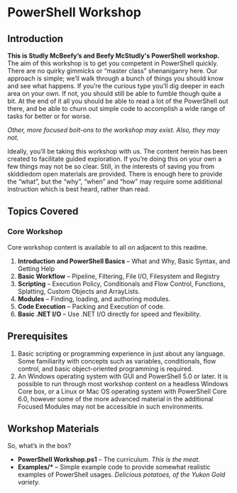 # PowerShell Workshop
## Introduction
**This is Studly McBeefy’s and Beefy McStudly's PowerShell workshop.** The aim
of this workshop is to get you competent in PowerShell quickly. There are no
quirky gimmicks or “master class” shenaniganry here. Our approach is simple;
we’ll walk through a bunch of things you should know and see what happens. If
you’re the curious type you’ll dig deeper in each area on your own. If not, you
should still be able to fumble though quite a bit. At the end of it all you
should be able to read a lot of the PowerShell out there, and be able to churn
out simple code to accomplish a wide range of tasks for better or for worse.

_Other, more focused bolt-ons to the workshop may exist. Also, they may not._

Ideally, you’ll be taking this workshop with us. The content herein has been
created to facilitate guided exploration. If you’re doing this on your own a
few things may not be so clear. Still, in the interests of saving you from
skiddiedom open materials are provided. There is enough here to provide the
“what”, but the “why”, “when” and “how” may require some additional
instruction which is best heard, rather than read.

## Topics Covered
### Core Workshop
Core workshop content is available to all on adjacent to this readme.
1. __Introduction and PowerShell Basics__ – What and Why, Basic Syntax, and
Getting Help
2. __Basic Workflow__ – Pipeline, Filtering, File I/O, Filesystem and Registry
3. __Scripting__ – Execution Policy, Conditionals and Flow Control, Functions,
Splatting, Custom Objects and ArrayLists.
4. __Modules__ – Finding, loading, and authoring modules.
5. __Code Execution__ – Packing and Execution of code.
6. __Basic .NET I/O__ – Use .NET I/O directly for speed and flexibility.

## Prerequisites
1. Basic scripting or programming experience in just about any language. Some
familiarity with concepts such as variables, conditionals, flow control, and
basic object-oriented programming is required.
2. An Windows operating system with GUI and PowerShell 5.0 or later. It is
possible to run through most workshop content on a headless Windows Core box,
or a Linux or Mac OS operating system with PowerShell Core 6.0, however some of
the more advanced material in the additional Focused Modules may not be
accessible in such environments.

## Workshop Materials
So, what’s in the box?
 * __PowerShell Workshop.ps1__ – The curriculum. _This is the meat._
 * __Examples/*__ – Simple example code to provide somewhat realistic examples
of PowerShell usages. _Delicious potatoes, of the Yukon Gold variety._
